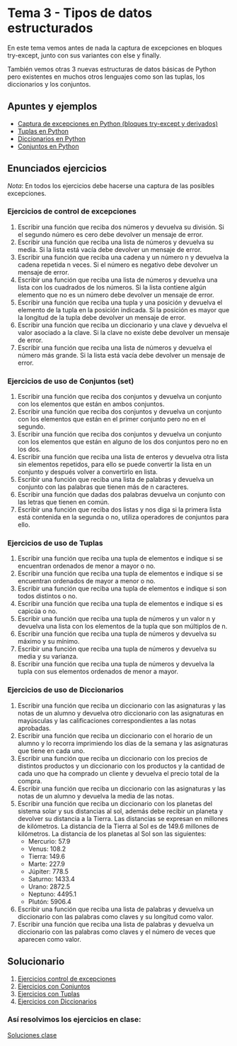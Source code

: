 # Tema 3 - Tipos de datos estructurados

En este tema vemos antes de nada la captura de excepciones en bloques try-except, junto con sus variantes con else y finally.

También vemos otras 3 nuevas estructuras de datos básicas de Python pero existentes en muchos otros lenguajes como son las tuplas, los diccionarios y los conjuntos.

## Apuntes y ejemplos

- [Captura de excepciones en Python (bloques try-except y derivados)](./apuntes_y_ejemplos/try_except.py)
- [Tuplas en Python](./apuntes_y_ejemplos/tuplas.py)
- [Diccionarios en Python](./apuntes_y_ejemplos/diccionarios.py)
- [Conjuntos en Python](./apuntes_y_ejemplos/conjuntos.py)

## Enunciados ejercicios

*Nota*: En todos los ejercicios debe hacerse una captura de las posibles excepciones.

### Ejercicios de control de excepciones

1. Escribir una función que reciba dos números y devuelva su división. Si el segundo número es cero debe devolver un mensaje de error.
2. Escribir una función que reciba una lista de números y devuelva su media. Si la lista está vacía debe devolver un mensaje de error.
3. Escribir una función que reciba una cadena y un número n y devuelva la cadena repetida n veces. Si el número es negativo debe devolver un mensaje de error. 
4. Escribir una función que reciba una lista de números y devuelva una lista con los cuadrados de los números. Si la lista contiene algún elemento que no es un número debe devolver un mensaje de error.    
5. Escribir una función que reciba una tupla y una posición y devuelva el elemento de la tupla en la posición indicada. Si la posición es mayor que la longitud de la tupla debe devolver un mensaje de error.
6. Escribir una función que reciba un diccionario y una clave y devuelva el valor asociado a la clave. Si la clave no existe debe devolver un mensaje de error.  
7. Escribir una función que reciba una lista de números y devuelva el número más grande. Si la lista está vacía debe devolver un mensaje de error.   

### Ejercicios de uso de Conjuntos (set)

1. Escribir una función que reciba dos conjuntos y devuelva un conjunto con los elementos que están en ambos conjuntos.
2. Escribir una función que reciba dos conjuntos y devuelva un conjunto con los elementos que están en el primer conjunto pero no en el segundo. 
3. Escribir una función que reciba dos conjuntos y devuelva un conjunto con los elementos que están en alguno de los dos conjuntos pero no en los dos. 
4. Escribir una función que reciba una lista de enteros y devuelva otra lista sin elementos repetidos, para ello se puede convertir la lista en un conjunto y después volver a convertirlo en lista. 
5. Escribir una función que reciba una lista de palabras y devuelva un conjunto con las palabras que tienen más de n caracteres. 
6. Escribir una función que dadas dos palabras devuelva un conjunto con las letras que tienen en común.
7. Escribir una función que reciba dos listas y nos diga si la primera lista está contenida en la segunda o no, utiliza operadores de conjuntos para ello.

### Ejercicios de uso de Tuplas

1. Escribir una función que reciba una tupla de elementos e indique si se encuentran ordenados de menor a mayor o no. 
2. Escribir una función que reciba una tupla de elementos e indique si se encuentran ordenados de mayor a menor o no.
3. Escribir una función que reciba una tupla de elementos e indique si son todos distintos o no. 
4. Escribir una función que reciba una tupla de elementos e indique si es capicúa o no. 
5. Escribir una función que reciba una tupla de números y un valor n y devuelva una lista con los elementos de la tupla que son múltiplos de n.
6. Escribir una función que reciba una tupla de números y devuelva su máximo y su mínimo.  
7. Escribir una función que reciba una tupla de números y devuelva su media y su varianza. 
8. Escribir una función que reciba una tupla de números y devuelva la tupla con sus elementos ordenados de menor a mayor.
  
### Ejercicios de uso de Diccionarios

1. Escribir una función que reciba un diccionario con las asignaturas y las notas de un alumno y devuelva otro diccionario con las asignaturas en mayúsculas y las calificaciones correspondientes a las notas aprobadas.    
2. Escribir una función que reciba un diccionario con el horario de un alumno y lo recorra imprimiendo los días de la semana y las asignaturas que tiene en cada uno.
3. Escribir una función que reciba un diccionario con los precios de distintos productos y un diccionario con los productos y la cantidad de cada uno que ha comprado un cliente y devuelva el precio total de la compra.
4. Escribir una función que reciba un diccionario con las asignaturas y las notas de un alumno y devuelva la media de las notas. 
5. Escribir una función que reciba un diccionario con los planetas del sistema solar y sus distancias al sol, además debe recibir un planeta y devolver su distancia a la Tierra. Las distancias se expresan en millones de kilómetros. La distancia de la Tierra al Sol es de 149.6 millones de kilómetros. La distancia de los planetas al Sol son las siguientes:
   - Mercurio: 57.9
   - Venus: 108.2
   - Tierra: 149.6
   - Marte: 227.9
   - Júpiter: 778.5
   - Saturno: 1433.4
   - Urano: 2872.5
   - Neptuno: 4495.1
   - Plutón: 5906.4
6. Escribir una función que reciba una lista de palabras y devuelva un diccionario con las palabras como claves y su longitud como valor.
7. Escribir una función que reciba una lista de palabras y devuelva un diccionario con las palabras como claves y el número de veces que aparecen como valor.

## Solucionario

1. [Ejercicios control de excepciones](./solucionario/ejersExcepciones.py)
2. [Ejercicios con Conjuntos](./solucionario/ejersConjuntos.py)
3. [Ejercicios con Tuplas](./solucionario/ejersTuplas.py)
4. [Ejercicios con Diccionarios](./solucionario/ejersDiccionarios.py)

### Así resolvimos los ejercicios en clase:
[Soluciones clase](./soluciones_clase/)
